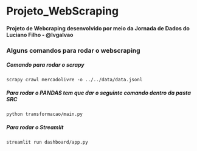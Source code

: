 # Projeto_WebScraping

#### Projeto de Webcraping desenvolvido por meio da Jornada de Dados do Luciano Filho - @lvgalvao

### Alguns comandos para rodar o webscraping

##### Comando para rodar o scrapy

    scrapy crawl mercadolivre -o ../../data/data.jsonl


##### Para rodar o PANDAS tem que dar o seguinte comando dentro da pasta SRC

    python transformacao/main.py


##### Para rodar o Streamlit

    streamlit run dashboard/app.py
